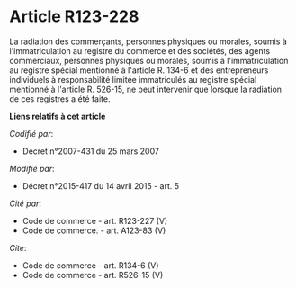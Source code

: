 # Article R123-228

La radiation des commerçants, personnes physiques ou morales, soumis à l'immatriculation au registre du commerce et des
sociétés, des agents commerciaux, personnes physiques ou morales, soumis à l'immatriculation au registre spécial mentionné à
l'article R. 134-6 et des entrepreneurs individuels à responsabilité limitée immatriculés au registre spécial mentionné à
l'article R. 526-15, ne peut intervenir que lorsque la radiation de ces registres a été faite.

**Liens relatifs à cet article**

_Codifié par_:

  - Décret n°2007-431 du 25 mars 2007

_Modifié par_:

  - Décret n°2015-417 du 14 avril 2015 - art. 5

_Cité par_:

  - Code de commerce - art. R123-227 (V)
  - Code de commerce. - art. A123-83 (V)

_Cite_:

  - Code de commerce - art. R134-6 (V)
  - Code de commerce - art. R526-15 (V)
